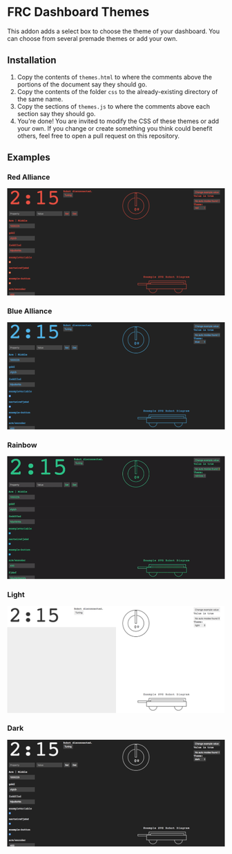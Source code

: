 # FRC Dashboard Themes
This addon adds a select box to choose the theme of your dashboard. You can choose from several premade themes or add your own.

## Installation
1. Copy the contents of `themes.html` to where the comments above the portions of the document say they should go.
2. Copy the contents of the folder `css` to the already-existing directory of the same name.
3. Copy the sections of `themes.js` to where the comments above each section say they should go.
4. You're done! You are invited to modify the CSS of these themes or add your own. If you change or create something you think could benefit others, feel free to open a pull request on this repository.

## Examples
### Red Alliance
![Red theme](screenshots/red.png)
### Blue Alliance
![Blue theme](screenshots/blue.png)
### Rainbow
![Rainbow theme](screenshots/rainbow.gif)
### Light
![Light theme](screenshots/light.png)
### Dark
![Dark theme](screenshots/dark.png)